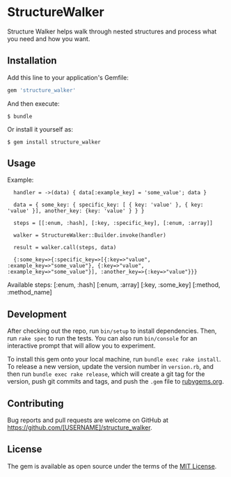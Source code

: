 # StructureWalker

Structure Walker helps walk through nested structures and process what you need and how you want.

## Installation

Add this line to your application's Gemfile:

```ruby
gem 'structure_walker'
```

And then execute:

    $ bundle

Or install it yourself as:

    $ gem install structure_walker

## Usage

Example:

      handler = ->(data) { data[:example_key] = 'some_value'; data }

      data = { some_key: { specific_key: [ { key: 'value' }, { key: 'value' }], another_key: {key: 'value' } } }

      steps = [[:enum, :hash], [:key, :specific_key], [:enum, :array]]

      walker = StructureWalker::Builder.invoke(handler)

      result = walker.call(steps, data)

      {:some_key=>{:specific_key=>[{:key=>"value", :example_key=>"some_value"}, {:key=>"value", :example_key=>"some_value"}], :another_key=>{:key=>"value"}}}

Available steps:
[:enum, :hash]
[:enum, :array]
[:key, :some_key]
[:method, :method_name]

## Development

After checking out the repo, run `bin/setup` to install dependencies. Then, run `rake spec` to run the tests. You can also run `bin/console` for an interactive prompt that will allow you to experiment.

To install this gem onto your local machine, run `bundle exec rake install`. To release a new version, update the version number in `version.rb`, and then run `bundle exec rake release`, which will create a git tag for the version, push git commits and tags, and push the `.gem` file to [rubygems.org](https://rubygems.org).

## Contributing

Bug reports and pull requests are welcome on GitHub at https://github.com/[USERNAME]/structure_walker.


## License

The gem is available as open source under the terms of the [MIT License](http://opensource.org/licenses/MIT).

